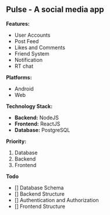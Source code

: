 ## Pulse - A social media app 

**Features:**

* User Accounts
* Post Feed
* Likes and Comments
* Friend System
* Notification
* RT chat

**Platforms:**

* Android
* Web

**Technology Stack:**

* **Backend:** NodeJS
* **Frontend:** ReactJS
* **Database:** PostgreSQL

**Priority:**

1. Database
2. Backend
3. Frontend


**Todo**
- [] Database Schema
- [] Backend Structure
- [] Authentication and Authorization
- [] Frontend Structure